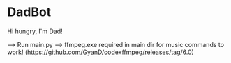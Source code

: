 # DadBot

Hi hungry, I'm Dad!

--> Run main.py
--> ffmpeg.exe required in main dir for music commands to work! (https://github.com/GyanD/codexffmpeg/releases/tag/6.0)